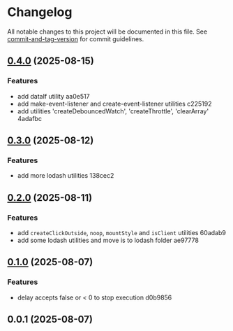 # Changelog

All notable changes to this project will be documented in this file. See [commit-and-tag-version](https://github.com/absolute-version/commit-and-tag-version) for commit guidelines.

## [0.4.0](///compare/v0.3.0...v0.4.0) (2025-08-15)


### Features

* add dataIf utility aa0e517
* add make-event-listener and create-event-listener utilities c225192
* add utilities 'createDebouncedWatch', 'createThrottle', 'clearArray' 4adafbc

## [0.3.0](///compare/v0.2.0...v0.3.0) (2025-08-12)


### Features

* add more lodash utilities 138cec2

## [0.2.0](///compare/v0.1.0...v0.2.0) (2025-08-11)


### Features

* add `createClickOutside`, `noop`, `mountStyle` and `isClient` utilities 60adab9
* add some lodash utilities and move is to lodash folder ae97778

## [0.1.0](///compare/v0.0.1...v0.1.0) (2025-08-07)


### Features

* delay accepts false or < 0 to stop execution d0b9856

## 0.0.1 (2025-08-07)
